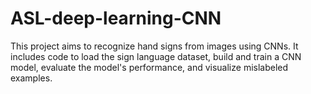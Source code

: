# ASL-deep-learning-CNN
This project aims to recognize hand signs from images using CNNs. It includes code to load the sign language dataset, build and train a CNN model, evaluate the model's performance, and visualize mislabeled examples.
